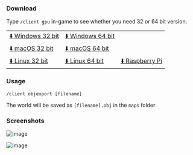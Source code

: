 ### Download
Type `/client gpu` in-game to see whether you need 32 or 64 bit version.

||||
|--|--|--|
[:arrow_down: Windows 32 bit](/ObjExporter/bin/ObjExporter_win32.dll?raw=true)|[:arrow_down: Windows 64 bit](/ObjExporter/bin/ObjExporter_win64.dll?raw=true)
[:arrow_down: macOS 32 bit](/ObjExporter/bin/ObjExporter_mac32.dylib?raw=true)|[:arrow_down: macOS 64 bit](/ObjExporter/bin/ObjExporter_mac64.dylib?raw=true)
[:arrow_down: Linux 32 bit](/ObjExporter/bin/ObjExporter_nix32.so?raw=true)|[:arrow_down: Linux 64 bit](/ObjExporter/bin/ObjExporter_nix64.so?raw=true)|[:arrow_down: Raspberry Pi](/ObjExporter/bin/ObjExporter_rpi.so?raw=true)

### Usage

`/client objexport [filename]`

The world will be saved as `[filename].obj` in the `maps` folder

### Screenshots

![image](https://user-images.githubusercontent.com/6509348/114267785-1cb35a80-9a41-11eb-9173-185ff7c26a97.png)

![image](https://user-images.githubusercontent.com/6509348/114268159-11f9c500-9a43-11eb-98ae-2e3c3dfab4bb.png)